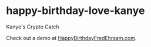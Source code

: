 # happy-birthday-love-kanye
Kanye's Crypto Catch

Check out a demo at [HappyBirthdayFredEhrsam.com](http://www.happybirthdayfredehrsam.com).
